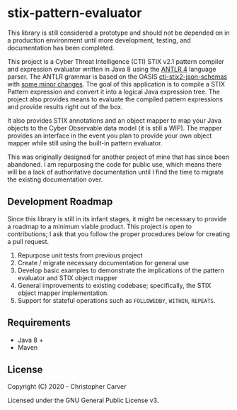 # stix-pattern-evaluator
This library is still considered a prototype and should not be depended on in a production environment until more development, testing, and documentation has been completed.

This project is a Cyber Threat Intelligence (CTI) STIX v2.1 pattern compiler and expression evaluator written in Java 8 using the [ANTLR 4](https://www.antlr.org/) language parser. The ANTLR grammar is based on the OASIS [cti-stix2-json-schemas](https://github.com/oasis-open/cti-stix2-json-schemas) with [some minor changes](https://github.com/hashdelta/stix-pattern-evaluator/tree/master/src/main/resources/StixPattern.g4). The goal of this application is to compile a STIX Pattern expression and convert it into a logical Java expression tree. The project also provides means to evaluate the compiled pattern expressions and provide results right out of the box.

It also provides STIX annotations and an object mapper to map your Java objects to the Cyber Observable data model (it is still a WIP). The mapper provides an interface in the event you plan to provide your own object mapper while still using the built-in pattern evaluator.

This was originally designed for another project of mine that has since been abandoned. I am repurposing the code for public use, which means there will be a lack of authoritative documentation until I find the time to migrate the existing documentation over.

## Development Roadmap
Since this library is still in its infant stages, it might be necessary to provide a roadmap to a minimum viable product. This project is open to contributions; I ask that you follow the proper procedures below for creating a pull request.

1. Repurpose unit tests from previous project
2. Create / migrate necessary documentation for general use
3. Develop basic examples to demonstrate the implications of the pattern evaluator and STIX object mapper
4. General improvements to existing codebase; specifically, the STIX object mapper implementation.
5. Support for stateful operations such as `FOLLOWEDBY`, `WITHIN`, `REPEATS`.

## Requirements
- Java 8 +
- Maven

## License
Copyright (C) 2020 - Christopher Carver

Licensed under the GNU General Public License v3.